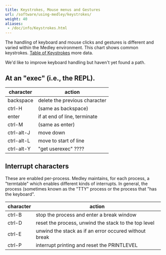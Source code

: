 ```yaml
---
title: Keystrokes, Mouse menus and Gestures
url: /software/using-medley/keystrokes/
weight: 40
aliases:
 - /doc/info/Keystrokes.html
---
```


The handling of keyboard and mouse clicks and gestures is different and varied within the Medley environment. This chart shows common keystrokes.
[Table of Keystrokes](https://docs.google.com/spreadsheets/d/1FOkrr62TtEhhY49m9U0T_6bvqSGRQt9fBRtMDw0YKtY/edit?usp=sharing) more data.

We'd like to improve keyboard handling but haven't yet found a path.

## At an "exec" (i.e., the REPL). 

|character |action                          |
|----------|--------------------------------|
|backspace | delete the previous character  |
|ctrl-H    |   (same as backspace)          |
|enter     |if at end of line, terminate    |
|ctrl-M    |  (same as enter)               |
|ctrl-alt-J|move down                       |
|ctrl-alt-L|move to start of line           |
|ctrl-alt-Y|"get userexec" ????             |

## Interrupt characters

These are enabled per-process. Medley maintains, for each process, a "termtable" which enables different kinds of interrupts. In general, the process (sometimes known as the "TTY" process or the process that "has the keyboard". 

|character|action                                                |
|---------|-----------------------------------------             |
|ctrl-B   |stop the process and enter a break window             |
|ctrl-D   | reset the process, unwind the stack to the top level |
|ctrl-E   | unwind the stack as if an error occured without break|
|ctrl-P   | interrupt printing and reset the PRINTLEVEL          |




